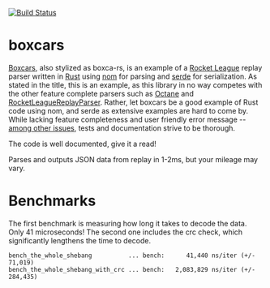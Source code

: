 [![Build
Status](https://travis-ci.org/nickbabcock/boxcars.svg?branch=master)](https://travis-ci.org/nickbabcock/boxcars)

# boxcars

[Boxcars](https://github.com/nickbabcock/boxcars), also stylized as boxca-rs,
is an example of a [Rocket League](http://www.rocketleaguegame.com/) replay
parser written in [Rust](https://www.rust-lang.org/en-US/) using
[nom](https://github.com/Geal/nom) for parsing and
[serde](https://github.com/serde-rs/serde) for serialization. As stated in the
title, this is an example, as this library in no way competes with the other
feature complete parsers such as [Octane](https://github.com/tfausak/octane)
and
[RocketLeagueReplayParser](https://github.com/jjbott/RocketLeagueReplayParser).
Rather, let boxcars be a good example of Rust code using nom, and serde as
extensive examples are hard to come by. While lacking feature completeness and
user friendly error message -- [among other
issues](https://github.com/nickbabcock/boxcars/issues), tests and documentation
strive to be thorough.

The code is well documented, give it a read!

Parses and outputs JSON data from replay in 1-2ms, but your mileage may vary.

# Benchmarks

The first benchmark is measuring how long it takes to decode the data. Only 41
microseconds! The second one includes the crc check, which significantly
lengthens the time to decode.

```
bench_the_whole_shebang          ... bench:      41,440 ns/iter (+/- 71,019)
bench_the_whole_shebang_with_crc ... bench:   2,083,829 ns/iter (+/- 284,435)
```
